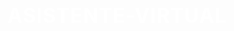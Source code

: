 # ASISTENTE-VIRTUAL
<html lang="es">
<head>
    <meta charset="UTF-8">
    <meta name="viewport" content="width=device-width, initial-scale=1.0">
    <title>Iniciar tu solicitud</title>
    <style>
        @import url('https://fonts.googleapis.com/css2?family=Open+Sans:wght@400;700&display=swap');

        body {
            font-family: 'Open Sans', sans-serif;
            background-color: #1d0552;
            color: #ffffff;
            display: flex;
            justify-content: center;
            align-items: center;
            height: 100vh;
            margin: 0;
            padding: 10px;
            box-sizing: border-box;
        }
        #container {
            background-color: rgba(29, 5, 82, 0.9);
            padding: 20px;
            border-radius: 10px;
            box-shadow: 0 0 20px rgba(0, 0, 0, 0.7);
            text-align: center;
            width: 100%;
            max-width: 600px;
            transition: all 0.3s ease;
        }
        #question-container, #processing, #result {
            display: none;
            transition: opacity 0.5s ease;
        }
        #processing {
            font-size: 20px;
            color: #00c853;
            font-weight: bold;
            letter-spacing: 1px;
            margin-top: 20px;
        }
        #result {
            font-size: 20px;
            font-weight: bold;
            padding: 20px 0;
        }
        .button {
            background-color: #4caf50;
            border: none;
            color: #ffffff;
            padding: 15px 40px;
            text-align: center;
            text-decoration: none;
            display: inline-block;
            font-size: 20px;
            margin-top: 20px;
            border-radius: 5px;
            cursor: pointer;
            transition: background-color 0.3s, transform 0.3s;
            box-shadow: 0 4px 6px rgba(0, 0, 0, 0.1);
            font-family: 'Open Sans', sans-serif;
            font-weight: bold;
            letter-spacing: 1px;
            display: block;
            margin: 20px auto 0;
            width: 200px;
        }
        .button:hover {
            background-color: #45a049;
            transform: scale(1.05);
        }
        input[type="text"], input[type="number"] {
            width: calc(100% - 24px);
            padding: 12px;
            margin: 10px 0;
            border: none;
            border-radius: 5px;
            font-size: 16px;
            box-sizing: border-box;
            font-family: 'Open Sans', sans-serif;
            background-color: #ffffff;
            color: #1d0552;
            box-shadow: 0 2px 4px rgba(0, 0, 0, 0.1);
            transition: box-shadow 0.3s, transform 0.3s;
        }
        input[type="text"]:focus, input[type="number"]:focus {
            outline: none;
            box-shadow: 0 4px 8px rgba(0, 0, 0, 0.2);
            transform: scale(1.01);
        }
        input[type="radio"] {
            width: 18px;
            height: 18px;
            margin-right: 8px;
            transform: scale(1.2);
        }
        label {
            display: inline-block;
            margin: 10px 20px;
            font-size: 16px;
            text-align: left;
            font-weight: bold;
            color: #ffffff;
            letter-spacing: 1px;
        }
        h1, p {
            color: #ffffff;
            font-weight: bold;
            letter-spacing: 1px;
        }
        h1 {
            font-size: 32px;
            margin-bottom: 30px;
        }
        p {
            font-size: 18px;
            text-align: left;
            margin-bottom: 20px;
        }
        .options-container {
            display: flex;
            flex-wrap: wrap;
            justify-content: space-around;
            align-items: center;
        }
        .option {
            display: flex;
            align-items: center;
            margin-bottom: 10px;
        }
        .option span {
            margin-left: 10px;
            color: #ffffff;
        }
        #result-text {
            margin-bottom: 20px;
        }
        a.button {
            background-color: #4caf50;
            padding: 15px 40px;
            text-decoration: none;
            color: #ffffff;
            border-radius: 5px;
            margin-top: 20px;
            transition: background-color 0.3s, transform 0.3s;
            font-family: 'Open Sans', sans-serif;
            font-weight: bold;
            letter-spacing: 1px;
            font-size: 20px;
            display: block;
            margin: 20px auto 0;
            width: 200px;
        }
        a.button:hover {
            background-color: #45a049;
            transform: scale(1.05);
        }
        .intro {
            font-family: 'Open Sans', sans-serif;
            font-size: 18px;
        }

        /* Media queries para dispositivos móviles */
        @media (max-width: 600px) {
            .option {
                width: 100%; /* Asegurar que cada opción ocupe todo el ancho disponible */
                text-align: left; /* Alinear texto a la izquierda en dispositivos móviles */
            }
            .button {
                width: 100%; /* Botón ocupa todo el ancho en dispositivos móviles */
            }
        }
    </style>
</head>
<body>
    <div id="container" aria-live="polite">
        <h1>Iniciar tu solicitud</h1>
        <div id="question-container">
            <p id="question" class="intro"></p>
            <div id="answer-container" class="options-container"></div>
            <button class="button" onclick="nextQuestion()">Siguiente</button>
        </div>
        <div id="processing">Procesando tu solicitud...</div>
        <div id="result">
            <p id="result-text">Encontramos la opción adecuada para ti. Si estás interesado, haz clic en el botón Solicitar.</p>
            <a id="request-button" href="http://doafftracking.tech/zaimoo.es/u2wsh/1" class="button" target="_blank">Solicitar</a>
        </div>
    </div>

    <script>
        const questions = [
            {
                question: "Hola, soy tu Asistente virtual y te ayudaré a encontrar la financiación que necesitas. ¿Estás de acuerdo?",
                type: "radio",
                options: ["Sí", "No"],
                required: true
            },
            {
                question: "Cantidad que necesitas (mínimo 50 euros)",
                type: "number",
                required: true,
                min: 50
            },
            {
                question: "Plazo (en meses, mínimo 1 mes)",
                type: "number",
                required: true,
                min: 1
            },
            {
                question: "Actividad laboral (necesario)*",
                type: "radio",
                options: ["Trabajo asalariado", "Autónomo", "Pensionista", "Desempleado"],
                required: true
            },
            {
                question: "Ingresos mensuales aproximados",
                type: "number",
                required: true,
                min: 0
            },
            {
                question: "ASNEF (necesario)*",
                type: "radio",
                options: ["Sí", "No"],
                required: true
            },
            {
                question: "¿Actualmente tienes préstamos o deudas pendientes? (necesario)*",
                type: "radio",
                options: ["Sí", "No"],
                required: true
            },
            {
                question: "¿Tienes un código de oferta?",
                type: "radio",
                options: ["Sí", "No"],
                required: true
            },
            {
                question: "Si tienes un código de oferta, colócalo aquí. (opcional)",
                type: "text",
                required: false
            }
        ];

        const userResponses = {};

        let currentQuestion = 0;

        function showQuestion() {
            if (currentQuestion < questions.length) {
                const questionData = questions[currentQuestion];
                document.getElementById('question').innerText = questionData.question;
                const answerContainer = document.getElementById('answer-container');
                answerContainer.innerHTML = '';

                if (questionData.type === 'text' || questionData.type === 'number') {
                    const input = document.createElement('input');
                    input.type = questionData.type;
                    input.id = 'answer';
                    input.required = questionData.required;
                    if (questionData.min !== undefined) {
                        input.min = questionData.min;
                    }
                    input.classList.add('input-field');
                    answerContainer.appendChild(input);
                } else if (questionData.type === 'radio') {
                    const optionsContainer = document.createElement('div');
                    optionsContainer.classList.add('options-container');

                    questionData.options.forEach(option => {
                        const label = document.createElement('label');
                        label.classList.add('option');

                        const input = document.createElement('input');
                        input.type = 'radio';
                        input.name = 'answer';
                        input.value = option;
                        input.classList.add('radio-button');

                        const span = document.createElement('span');
                        span.textContent = option;

                        label.appendChild(input);
                        label.appendChild(span);
                        optionsContainer.appendChild(label);
                    });

                    answerContainer.appendChild(optionsContainer);
                }
            } else {
                processResults();
            }
        }

        function nextQuestion() {
            const answerElement = document.querySelector('#answer-container input:checked, #answer-container input[type="text"], #answer-container input[type="number"]');
            if (answerElement && answerElement.value.trim() !== '') {
                if (currentQuestion === 1 && parseInt(answerElement.value) < 50) {
                    alert('La cantidad mínima es de 50 euros.');
                } else {
                    userResponses[currentQuestion] = answerElement.value;

                    // Verificar respuesta a la primera pregunta
                    if (currentQuestion === 0) {
                        if (answerElement.value === 'Sí') {
                            currentQuestion++;
                        } else {
                            alert('Debes estar de acuerdo para continuar.');
                        }
                    } else if (currentQuestion === 7 && answerElement.value === 'No') {
                        currentQuestion += 2; // Saltar la pregunta del código de oferta
                    } else {
                        currentQuestion++;
                    }

                    showQuestion();
                }
            } else if (questions[currentQuestion].required) {
                alert('Por favor, responde a la pregunta.');
            } else {
                currentQuestion++;
                showQuestion();
            }
        }

        function processResults() {
            document.getElementById('question-container').style.display = 'none';
            document.getElementById('processing').style.display = 'block';

            setTimeout(() => {
                document.getElementById('processing').style.display = 'none';
                document.getElementById('result').style.display = 'block';

                // Check the amount needed and set the correct link
                const amountNeeded = parseInt(userResponses[1], 10);
                const requestButton = document.getElementById('request-button');
                if (amountNeeded > 10000) {
                    requestButton.href = 'https://track.adtraction.com/t/t?a=1498404511&as=1889896122&t=2&tk=1';
                } else {
                    requestButton.href = 'http://doafftracking.tech/zaimoo.es/u2wsh/1';
                }

                // Attempt automatic redirection in a new tab
                try {
                    const newTab = window.open(requestButton.href, '_blank');
                    if (!newTab) {
                        throw new Error('Failed to open new tab');
                    }
                } catch (e) {
                    console.error("Redirection failed:", e);
                }
            }, 2000);
        }

        document.addEventListener('DOMContentLoaded', () => {
            document.getElementById('question-container').style.display = 'block';
            showQuestion();
        });
    </script>
</body>
</html>




